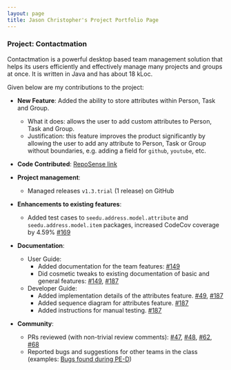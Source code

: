 ```yaml
---
layout: page
title: Jason Christopher's Project Portfolio Page
---
```


### Project: Contactmation

Contactmation is a powerful desktop based team management solution that helps its users efficiently and
effectively manage many projects and groups at once. It is written in Java and has about 18 kLoc.

Given below are my contributions to the project:

* **New Feature**: Added the ability to store attributes within Person, Task and Group.
    * What it does: allows the user to add custom attributes to Person, Task and Group.
    * Justification: this feature improves the product significantly by allowing the user to add any attribute
      to Person, Task or Group without boundaries, e.g. adding a field for `github`, `youtube`, etc.
  

* **Code Contributed**: [RepoSense link](https://nus-cs2103-ay2223s1.github.io/tp-dashboard/?search=cs2103t-t11-1&sort=groupTitle&sortWithin=title&timeframe=commit&mergegroup=&groupSelect=groupByRepos&breakdown=true&checkedFileTypes=docs~functional-code~test-code~other&since=2022-09-16&tabOpen=true&zFR=false&tabType=authorship&tabAuthor=jasonchristopher21&tabRepo=AY2223S1-CS2103T-T11-1%2Ftp%5Bmaster%5D&authorshipIsMergeGroup=false&authorshipFileTypes=functional-code&authorshipIsBinaryFileTypeChecked=false&authorshipIsIgnoredFilesChecked=false)


* **Project management**:
    * Managed releases `v1.3.trial` (1 release) on GitHub


* **Enhancements to existing features**:
  * Added test cases to `seedu.address.model.attribute` and `seedu.address.model.item` packages, increased
  CodeCov coverage by 4.59% [\#169](https://github.com/AY2223S1-CS2103T-T11-1/tp/pull/169)


* **Documentation**:
    * User Guide:
        * Added documentation for the team features: [\#149](https://github.com/AY2223S1-CS2103T-T11-1/tp/pull/149)
        * Did cosmetic tweaks to existing documentation of basic and general features: [\#149](https://github.com/AY2223S1-CS2103T-T11-1/tp/pull/149), [\#187](https://github.com/AY2223S1-CS2103T-T11-1/tp/pull/187)
    * Developer Guide:
        * Added implementation details of the attributes feature. [\#49](https://github.com/AY2223S1-CS2103T-T11-1/tp/pull/49), [\#187](https://github.com/AY2223S1-CS2103T-T11-1/tp/pull/187)
        * Added sequence diagram for attributes feature. [\#187](https://github.com/AY2223S1-CS2103T-T11-1/tp/pull/187)
        * Added instructions for manual testing. [\#187](https://github.com/AY2223S1-CS2103T-T11-1/tp/pull/187)


* **Community**:
    * PRs reviewed (with non-trivial review comments): [\#47](https://github.com/AY2223S1-CS2103T-T11-1/tp/pull/47), [\#48](https://github.com/AY2223S1-CS2103T-T11-1/tp/pull/48), [\#62](https://github.com/AY2223S1-CS2103T-T11-1/tp/pull/62), [\#68](https://github.com/AY2223S1-CS2103T-T11-1/tp/pull/68)
    * Reported bugs and suggestions for other teams in the class
      (examples: [Bugs found during PE-D](https://github.com/jasonchristopher21/ped/issues))
